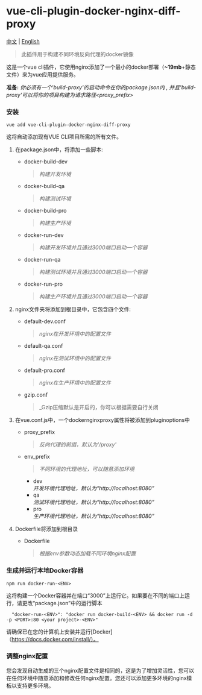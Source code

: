 # vue-cli-plugin-docker-nginx-diff-proxy
[中文](https://github.com/ashen9/vue-cli-plugin-docker-nginx-diff-proxy/blob/master/README-CH.md) | [English](https://github.com/ashen9/vue-cli-plugin-docker-nginx-diff-proxy/blob/master/README.md)
> 此插件用于构建不同环境反向代理的docker镜像

这是一个vue cli插件，它使用nginx添加了一个最小的docker部署（**~19mb**+静态文件）来为vue应用提供服务。

**准备:** *你必须有一个'build-proxy'的启动命令在你的package.json内 , 并且'build-proxy'可以将你的项目构建为请求路径<proxy_prefix>*


### 安装

```
vue add vue-cli-plugin-docker-nginx-diff-proxy
```

这将自动添加现有VUE CLI项目所需的所有文件。
                                                                          
  
1. 在package.json中，将添加一些脚本:
    * docker-build-dev  
        >_构建开发环境_
    * docker-build-qa  
        >_构建测试环境_
    * docker-build-pro  
        >_构建生产环境_
    * docker-run-dev  
        >_构建开发环境并且通过3000端口启动一个容器_
    * docker-run-qa  
        >_构建测试环境并且通过3000端口启动一个容器_
    * docker-run-pro
        >_构建生产环境并且通过3000端口启动一个容器_  

2. nginx文件夹将添加到根目录中，它包含四个文件:
    * default-dev.conf  
        >_nginx在开发环境中的配置文件_
    * default-qa.conf  
        >_nginx在测试环境中的配置文件_ 
    * default-pro.conf  
        >_nginx在生产环境中的配置文件_
    * gzip.conf  
        >_Gzip压缩默认是开启的，你可以根据需要自行关闭

3. 在vue.conf.js中，一个dockernginxproxy属性将被添加到pluginoptions中
    * proxy_prefix  
        >_反向代理的前缀，默认为'/proxy'_ 
    * env_prefix  
        >_不同环境的代理地址，可以随意添加环境_      
        - dev  
            _开发环境代理地址，默认为“http://localhost:8080”_
        - qa  
            _测试环境代理地址，默认为“http://localhost:8080”_
        - pro  
            _生产环境代理地址，默认为“http://localhost:8080”_
                        
4. Dockerfile将添加到根目录
    * Dockerfile  
        >_根据env参数动态加载不同环境nginx配置_
 
### 生成并运行本地Docker容器

```
npm run docker-run-<ENV>
```

这将构建一个Docker容器并在端口“3000”上运行它。如果要在不同的端口上运行，请更改“package.json”中的运行脚本

```
  "docker-run-<ENV>": "docker run docker-build-<ENV> && docker run -d -p <PORT>:80 <your project>-<ENV>"
```

请确保已在您的计算机上安装并运行[Docker]（https://docs.docker.com/install/）。

### 调整nginx配置

您会发现自动生成的三个nginx配置文件是相同的，这是为了增加灵活性，您可以在任何环境中随意添加和修改任何nginx配置。您还可以添加更多环境的nginx模板以支持更多环境。
